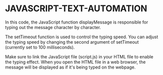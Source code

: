 # JAVASCRIPT-TEXT-AUTOMATION
In this code, the JavaScript function displayMessage is responsible for typing out the message character by character.

The setTimeout function is used to control the typing speed. 
You can adjust the typing speed by changing the second argument of setTimeout (currently set to 100 milliseconds).

Make sure to link the JavaScript file (script.js) in your HTML file to enable the typing effect. 
When you open the HTML file in a web browser, the message will be displayed as if it's being typed on the webpage.






   
   
     

